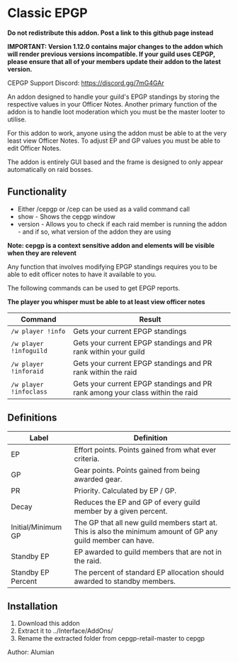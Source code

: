 # Classic EPGP
**Do not redistribute this addon. Post a link to this github page instead**

**IMPORTANT: Version 1.12.0 contains major changes to the addon which will render previous versions incompatible. If your guild uses CEPGP, please ensure that all of your members update their addon to the latest version.**

CEPGP Support Discord: https://discord.gg/7mG4GAr

An addon designed to handle your guild's EPGP standings by storing the respective values in your Officer Notes. Another primary function of the addon is to handle loot moderation which you must be the master looter to utilise.

For this addon to work, anyone using the addon must be able to at the very least view Officer Notes. To adjust EP and GP values you must be able to edit Officer Notes.

The addon is entirely GUI based and the frame is designed to only appear automatically on raid bosses.

## Functionality

* Either /cepgp or /cep can be used as a valid command call
* show - Shows the cepgp window
* version - Allows you to check if each raid member is running the addon - and if so, what version of the addon they are using

**Note: cepgp is a context sensitive addon and elements will be visible when they are relevent**

Any function that involves modifying EPGP standings requires you to be able to edit officer notes to have it available to you.

The following commands can be used to get EPGP reports.

**The player you whisper must be able to at least view officer notes**

| Command                    | Result                                                                        |
|----------------------------|-------------------------------------------------------------------------------|
| ```/w player !info```      | Gets your current EPGP standings                                              |
| ```/w player !infoguild``` | Gets your current EPGP standings and PR rank within your guild                |
| ```/w player !inforaid```  | Gets your current EPGP standings and PR rank within the raid                  |
| ```/w player !infoclass``` | Gets your current EPGP standings and PR rank among your class within the raid |

## Definitions

| Label              | Definition                                                                                                   |
|--------------------|--------------------------------------------------------------------------------------------------------------|
| EP                 | Effort points. Points gained from what ever criteria.                                                        |
| GP                 | Gear points. Points gained from being awarded gear.                                                          |
| PR                 | Priority. Calculated by EP / GP.                                                                             |
| Decay              | Reduces the EP and GP of every guild member by a given percent.                                              |
| Initial/Minimum GP | The GP that all new guild members start at. This is also the minimum amount of GP any guild member can have. |
| Standby EP         | EP awarded to guild members that are not in the raid.                                                        |
| Standby EP Percent | The percent of standard EP allocation should awarded to standby members.                                     |

## Installation

1. Download this addon 
2. Extract it to ../Interface/AddOns/ 
3. Rename the extracted folder from cepgp-retail-master to cepgp

Author: Alumian
